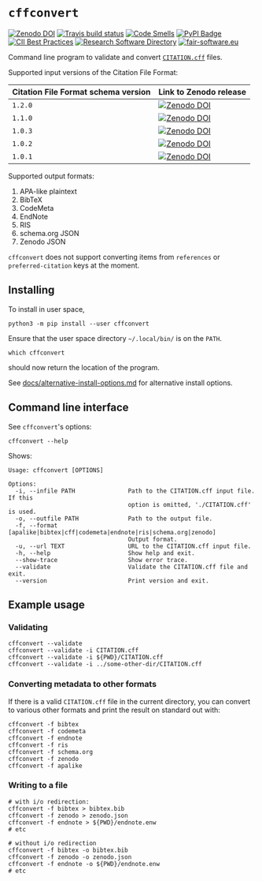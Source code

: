 # `cffconvert`

[![Zenodo DOI](https://zenodo.org/badge/DOI/10.5281/zenodo.1162057.svg)](https://doi.org/10.5281/zenodo.1162057)
[![Travis build status](https://travis-ci.org/citation-file-format/cff-converter-python.svg?branch=master)](https://travis-ci.org/citation-file-format/cff-converter-python)
[![Code Smells](https://sonarcloud.io/api/project_badges/measure?project=citation-file-format_cff-converter-python&metric=code_smells)](https://sonarcloud.io/dashboard?id=citation-file-format_cff-converter-python)
[![PyPI Badge](https://img.shields.io/pypi/v/cffconvert.svg?colorB=blue)](https://pypi.python.org/pypi/cffconvert/)
[![CII Best Practices](https://bestpractices.coreinfrastructure.org/projects/1811/badge)](https://bestpractices.coreinfrastructure.org/projects/1811)
[![Research Software Directory](https://img.shields.io/badge/rsd-cffconvert-00a3e3.svg)](https://www.research-software.nl/software/cff-converter-python)
[![fair-software.eu](https://img.shields.io/badge/fair--software.eu-%E2%97%8F%20%20%E2%97%8F%20%20%E2%97%8F%20%20%E2%97%8F%20%20%E2%97%8F-green)](https://fair-software.eu)

Command line program to validate and convert [`CITATION.cff`](https://github.com/citation-file-format/citation-file-format) files.

Supported input versions of the Citation File Format:

| Citation File Format schema version | Link to Zenodo release |
| --- | --- |
| `1.2.0` | [![Zenodo DOI](https://zenodo.org/badge/DOI/10.5281/zenodo.5171937.svg)](https://doi.org/10.5281/zenodo.5171937) |
| `1.1.0` | [![Zenodo DOI](https://zenodo.org/badge/DOI/10.5281/zenodo.4813122.svg)](https://doi.org/10.5281/zenodo.4813122) |
| `1.0.3` | [![Zenodo DOI](https://zenodo.org/badge/DOI/10.5281/zenodo.1222163.svg)](https://doi.org/10.5281/zenodo.1222163) |
| `1.0.2` | [![Zenodo DOI](https://zenodo.org/badge/DOI/10.5281/zenodo.1120256.svg)](https://doi.org/10.5281/zenodo.1120256) |
| `1.0.1` | [![Zenodo DOI](https://zenodo.org/badge/DOI/10.5281/zenodo.1117789.svg)](https://doi.org/10.5281/zenodo.1117789) |

Supported output formats:

1.  APA-like plaintext
1.  BibTeX
3.  CodeMeta
4.  EndNote
1.  RIS
1.  schema.org JSON
1.  Zenodo JSON

`cffconvert` does not support converting items from `references` or `preferred-citation` keys at the moment.

## Installing

To install in user space, 

```shell
python3 -m pip install --user cffconvert
```
Ensure that the user space directory `~/.local/bin/` is on the `PATH`.

```shell
which cffconvert
```
should now return the location of the program.

See [docs/alternative-install-options.md](docs/alternative-install-options.md) for alternative install options.

## Command line interface

See `cffconvert`'s options:

```shell
cffconvert --help
```

Shows:

```shell
Usage: cffconvert [OPTIONS]

Options:
  -i, --infile PATH               Path to the CITATION.cff input file. If this
                                  option is omitted, './CITATION.cff' is used.
  -o, --outfile PATH              Path to the output file.
  -f, --format [apalike|bibtex|cff|codemeta|endnote|ris|schema.org|zenodo]
                                  Output format.
  -u, --url TEXT                  URL to the CITATION.cff input file.
  -h, --help                      Show help and exit.
  --show-trace                    Show error trace.
  --validate                      Validate the CITATION.cff file and exit.
  --version                       Print version and exit.
```

## Example usage

### Validating

```shell
cffconvert --validate
cffconvert --validate -i CITATION.cff
cffconvert --validate -i ${PWD}/CITATION.cff
cffconvert --validate -i ../some-other-dir/CITATION.cff
```

### Converting metadata to other formats

If there is a valid `CITATION.cff` file in the current directory, you can convert to various other formats and 
print the result on standard out with:

```shell
cffconvert -f bibtex
cffconvert -f codemeta
cffconvert -f endnote
cffconvert -f ris
cffconvert -f schema.org
cffconvert -f zenodo
cffconvert -f apalike
```

### Writing to a file

```shell
# with i/o redirection:
cffconvert -f bibtex > bibtex.bib
cffconvert -f zenodo > zenodo.json
cffconvert -f endnote > ${PWD}/endnote.enw
# etc

# without i/o redirection
cffconvert -f bibtex -o bibtex.bib
cffconvert -f zenodo -o zenodo.json
cffconvert -f endnote -o ${PWD}/endnote.enw
# etc
```
